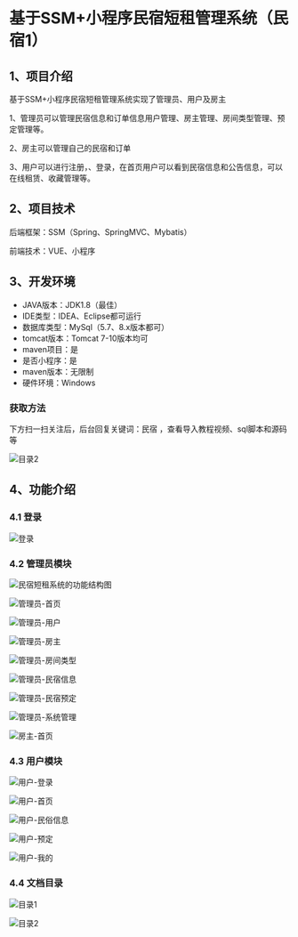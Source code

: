 # 基于SSM+小程序民宿短租管理系统（民宿1）


## 1、项目介绍

基于SSM+小程序民宿短租管理系统实现了管理员、用户及房主

1、管理员可以管理民宿信息和订单信息用户管理、房主管理、房间类型管理、预定管理等。

2、房主可以管理自己的民宿和订单

3、用户可以进行注册，、登录，在首页用户可以看到民宿信息和公告信息，可以在线租赁、收藏管理等。

## 2、项目技术

后端框架：SSM（Spring、SpringMVC、Mybatis）

前端技术：VUE、小程序

## 3、开发环境

- JAVA版本：JDK1.8（最佳）
- IDE类型：IDEA、Eclipse都可运行
- 数据库类型：MySql（5.7、8.x版本都可） 
- tomcat版本：Tomcat 7-10版本均可
- maven项目：是
- 是否小程序：是
- maven版本：无限制
- 硬件环境：Windows
###  获取方法

下方扫一扫关注后，后台回复关键词：民宿  ，查看导入教程视频、sql脚本和源码等

![目录2](https://www.codemarket.fun/202407032155305.png)

## 4、功能介绍

### 4.1 登录

![登录](https://www.codemarket.fun/202407182054274.png)

### 4.2 管理员模块

![民宿短租系统的功能结构图](https://www.codemarket.fun/202407182054795.png)

![管理员-首页](https://www.codemarket.fun/202407182054756.png)

![管理员-用户](https://www.codemarket.fun/202407182054784.png)

![管理员-房主](https://www.codemarket.fun/202407182054666.png)

![管理员-房间类型](https://www.codemarket.fun/202407182054279.png)

![管理员-民宿信息](https://www.codemarket.fun/202407182054746.png)

![管理员-民宿预定](https://www.codemarket.fun/202407182054770.png)

![管理员-系统管理](https://www.codemarket.fun/202407182054761.png)

![房主-首页](https://www.codemarket.fun/202407182054187.png)

### 4.3 用户模块

![用户-登录](https://www.codemarket.fun/202407182054833.png)

![用户-首页](https://www.codemarket.fun/202407182054871.png)

![用户-民俗信息](https://www.codemarket.fun/202407182054859.png)

![用户-预定](https://www.codemarket.fun/202407182054886.png)

![用户-我的](https://www.codemarket.fun/202407182054852.png)

### 4.4 文档目录

![目录1](https://www.codemarket.fun/202407182054124.png)

![目录2](https://www.codemarket.fun/202407182054131.png)



